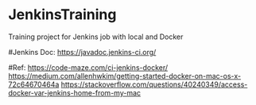 # JenkinsTraining
Training project for Jenkins job with local and Docker

#Jenkins Doc:
https://javadoc.jenkins-ci.org/

#Ref:
https://code-maze.com/ci-jenkins-docker/
https://medium.com/allenhwkim/getting-started-docker-on-mac-os-x-72c64670464a
https://stackoverflow.com/questions/40240349/access-docker-var-jenkins-home-from-my-mac

